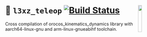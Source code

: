 <a href="https://107-systems.org/"><img align="right" src="https://raw.githubusercontent.com/107-systems/.github/main/logo/107-systems.png" width="15%"></a>
:floppy_disk: `l3xz_teleop`
[![Build Status](https://github.com/107-systems/orocos-kdl-debian/actions/workflows/debpkg.yml/badge.svg)](https://github.com/107-systems/orocos-kdl-debian/actions/workflows/orocos-kdl-debian.yml)
===========================
Cross compilation of orocos_kinematics_dynamics library with aarch64-linux-gnu and arm-linux-gnueabihf toolchain.
